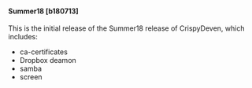 #### Summer18 [b180713]
This is the initial release of the Summer18 release of CrispyDeven, which includes:
* ca-certificates
* Dropbox deamon
* samba 
* screen